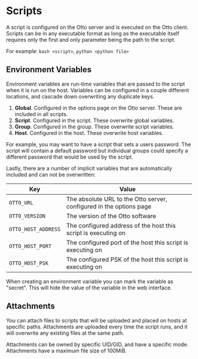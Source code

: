 # Scripts

A script is configured on the Otto server and is executed on the Otto client. Scripts can be in any executable format as long as the executable itself requires only the first and only parameter being the path to the script.

For example: `bash <script>`, `python <python file>`

## Environment Variables

Environment variables are run-time variables that are passed to the script when it is run on the host. Variables can be configured in a couple different locations, and cascade down overwriting any duplicate keys.

1. **Global**. Configured in the options page on the Otto server. These are included in all scripts.
2. **Script**. Configured in the script. These overwrite global variables.
3. **Group**. Configured in the group. These overwrite script variables.
4. **Host**. Configured in the host. These overwrite host variables.

For example, you may want to have a script that sets a users password. The script will contain a default password but individual groups could specify a different password that would be used by the script.

Lastly, there are a number of implicit variables that are automatically included and can not be overwritten:

|Key|Value|
|-|-|
|`OTTO_URL`|The absolute URL to the Otto server, configured in the options page|
|`OTTO_VERSION`|The version of the Otto software|
|`OTTO_HOST_ADDRESS`|The configured address of the host this script is executing on|
|`OTTO_HOST_PORT`|The configured port of the host this script is executing on|
|`OTTO_HOST_PSK`|The configured PSK of the host this script is executing on|

When creating an environment variable you can mark the variable as "secret". This will hide the value of the variable in the web interface.

## Attachments

You can attach files to scripts that will be uploaded and placed on hosts at specific paths. Attachments are uploaded
every time the script runs, and it will overwrite any existing files at the same path.

Attachments can be owned by specific UID/GID, and have a specific mode. Attachments have a maximum file size of 100MiB.

